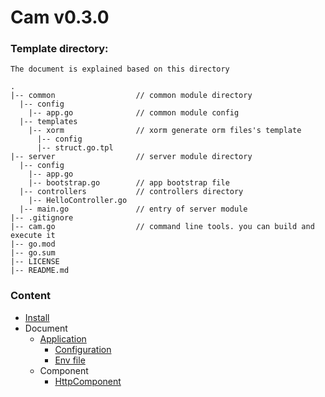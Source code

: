 # Cam v0.3.0

### Template directory: 
    The document is explained based on this directory
 
```text
.
|-- common                  // common module directory
  |-- config                
    |-- app.go              // common module config
  |-- templates
    |-- xorm                // xorm generate orm files's template
      |-- config
      |-- struct.go.tpl
|-- server                  // server module directory
  |-- config
    |-- app.go
    |-- bootstrap.go        // app bootstrap file
  |-- controllers           // controllers directory
    |-- HelloController.go
  |-- main.go               // entry of server module
|-- .gitignore
|-- cam.go                  // command line tools. you can build and execute it
|-- go.mod
|-- go.sum
|-- LICENSE
|-- README.md
``` 


### Content
- [Install](https://github.com/go-cam/cam-template)
- Document
  - [Application](Application/Index.md)
    - [Configuration](Application/Configuration.md)
    - [Env file](Application/EnvFile.md)
  - Component
    - [HttpComponent](Component/HttpComponent.md)
